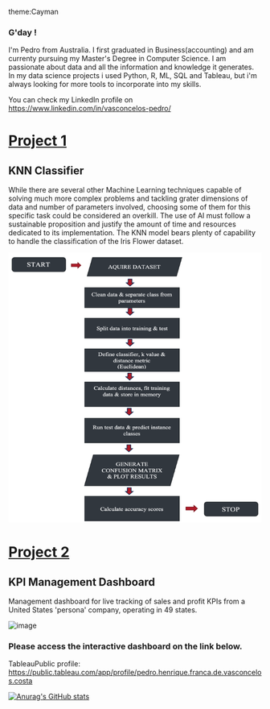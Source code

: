 theme:Cayman
### G'day !


I'm Pedro from Australia. I first graduated in Business(accounting) and am currenty pursuing my Master's Degree in Computer Science. I am passionate about data and all the information and knowledge it generates. In my data science projects i used Python, R, ML, SQL and Tableau, but i'm always looking for more tools to incorporate into my skills.  

You can check my LinkedIn profile on https://www.linkedin.com/in/vasconcelos-pedro/

# [Project 1](https://github.com/pedro-vasconcelos-costa/KNN-Classifier/blob/main/README.md)
## KNN Classifier

While there are several other Machine Learning techniques capable of solving much more complex problems and tackling grater dimensions of data and number of parameters involved, choosing some of them for this specific task could be considered an overkill. The use of AI must follow a sustainable proposition and justify the amount of time and resources dedicated to its implementation. The KNN model bears plenty of capability to handle the classification of the Iris Flower dataset.

![image](https://github.com/pedro-vasconcelos-costa/KNN-Classifier/blob/main/img_%20flowchart.png)

# [Project 2](https://github.com/pedro-vasconcelos-costa/TABLEAU-Management-KPI-dashboard-/blob/main/README.md)
## KPI Management Dashboard

Management dashboard for live tracking of sales and profit KPIs from a United States 'persona' company, operating in 49 states.

![image](https://github.com/pedro-vasconcelos-costa/TABLEAU-Management-KPI-dashboard-/blob/main/img_%20KPI%20dashboard.png)

### Please access the interactive dashboard on the link below.
TableauPublic profile: https://public.tableau.com/app/profile/pedro.henrique.franca.de.vasconcelos.costa









[![Anurag's GitHub stats](https://github-readme-stats.vercel.app/api?username=pedro-vasconcelos-costa)](https://github.com/anuraghazra/github-readme-stats)

